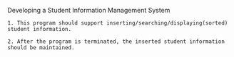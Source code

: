 Developing a Student Information Management System

    1. This program should support inserting/searching/displaying(sorted) student information.
    
    2. After the program is terminated, the inserted student information should be maintained.
